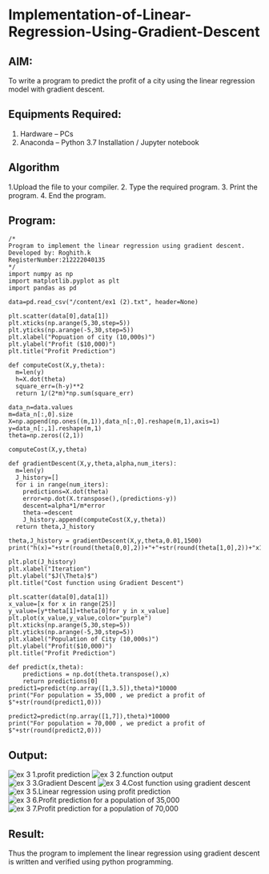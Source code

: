 # Implementation-of-Linear-Regression-Using-Gradient-Descent

## AIM:
To write a program to predict the profit of a city using the linear regression model with gradient descent.

## Equipments Required:
1. Hardware – PCs
2. Anaconda – Python 3.7 Installation / Jupyter notebook

## Algorithm
1.Upload the file to your compiler.
2. Type the required program.
3. Print the program.
4. End the program. 

## Program:
```
/*
Program to implement the linear regression using gradient descent.
Developed by: Roghith.k
RegisterNumber:212222040135
*/
import numpy as np
import matplotlib.pyplot as plt
import pandas as pd

data=pd.read_csv("/content/ex1 (2).txt", header=None)

plt.scatter(data[0],data[1])
plt.xticks(np.arange(5,30,step=5))
plt.yticks(np.arange(-5,30,step=5))
plt.xlabel("Popuation of city (10,000s)")
plt.ylabel("Profit ($10,000)")
plt.title("Profit Prediction")

def computeCost(X,y,theta):
  m=len(y)
  h=X.dot(theta)
  square_err=(h-y)**2
  return 1/(2*m)*np.sum(square_err)

data_n=data.values
m=data_n[:,0].size
X=np.append(np.ones((m,1)),data_n[:,0].reshape(m,1),axis=1)
y=data_n[:,1].reshape(m,1)
theta=np.zeros((2,1))

computeCost(X,y,theta)

def gradientDescent(X,y,theta,alpha,num_iters):
  m=len(y)
  J_history=[]
  for i in range(num_iters):
    predictions=X.dot(theta)
    error=np.dot(X.transpose(),(predictions-y))
    descent=alpha*1/m*error
    theta-=descent
    J_history.append(computeCost(X,y,theta))
  return theta,J_history

theta,J_history = gradientDescent(X,y,theta,0.01,1500)
print("h(x)="+str(round(theta[0,0],2))+"+"+str(round(theta[1,0],2))+"x1")

plt.plot(J_history)
plt.xlabel("Iteration")
plt.ylabel("$J(\Theta)$")
plt.title("Cost function using Gradient Descent")

plt.scatter(data[0],data[1])
x_value=[x for x in range(25)]
y_value=[y*theta[1]+theta[0]for y in x_value]
plt.plot(x_value,y_value,color="purple")
plt.xticks(np.arange(5,30,step=5))
plt.yticks(np.arange(-5,30,step=5))
plt.xlabel("Population of City (10,000s)")
plt.ylabel("Profit($10,000)")
plt.title("Profit Prediction")

def predict(x,theta):
    predictions = np.dot(theta.transpose(),x)
    return predictions[0]
predict1=predict(np.array([1,3.5]),theta)*10000
print("For population = 35,000 , we predict a profit of $"+str(round(predict1,0)))

predict2=predict(np.array([1,7]),theta)*10000
print("For population = 70,000 , we predict a profit of $"+str(round(predict2,0)))
```

## Output:
![ex 3 1.profit prediction](https://github.com/RoghithKrishnamoorthy/Implementation-of-Linear-Regression-Using-Gradient-Descent/assets/119475474/7ebf08fc-cf45-4adc-9877-6b0c99ba8edc)
![ex 3 2.function output](https://github.com/RoghithKrishnamoorthy/Implementation-of-Linear-Regression-Using-Gradient-Descent/assets/119475474/d9ebe72b-f7f9-4606-b0c1-2998b992e951)
![ex 3 3.Gradient Descent](https://github.com/RoghithKrishnamoorthy/Implementation-of-Linear-Regression-Using-Gradient-Descent/assets/119475474/487ed6d6-2896-47ce-a86c-af10dc81c9c0)
![ex 3 4.Cost function using gradient descent](https://github.com/RoghithKrishnamoorthy/Implementation-of-Linear-Regression-Using-Gradient-Descent/assets/119475474/627ca95f-32b8-49e6-ba01-7acc5ffcf02b)
![ex 3 5.Linear regression using profit prediction](https://github.com/RoghithKrishnamoorthy/Implementation-of-Linear-Regression-Using-Gradient-Descent/assets/119475474/eb180656-c5af-4aae-9ffd-f1353b9fef37)
![ex 3 6.Profit prediction for a population of 35,000](https://github.com/RoghithKrishnamoorthy/Implementation-of-Linear-Regression-Using-Gradient-Descent/assets/119475474/70287ffe-78a8-416f-b330-7a526a3421d9)
![ex 3 7.Profit prediction for a population of 70,000](https://github.com/RoghithKrishnamoorthy/Implementation-of-Linear-Regression-Using-Gradient-Descent/assets/119475474/de0adb8b-acf0-4b1a-91a3-447bebfb0bc7)



## Result:
Thus the program to implement the linear regression using gradient descent is written and verified using python programming.
